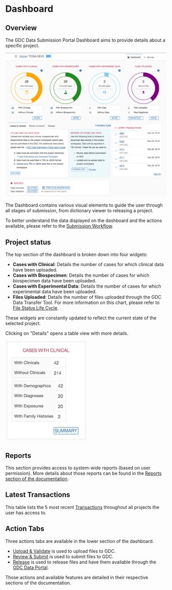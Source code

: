 # Dashboard

## Overview

The GDC Data Submission Portal Dashboard aims to provide details about a specific project.

[![GDC Submission Dashboard Page](images/GDC_Submission_Dashboard.png)](images/GDC_Submission_Dashboard.png "Click to see the full image.")

The Dashboard contains various visual elements to guide the user through all stages of submission, from dictionary viewer to releasing a project.

To better understand the data displayed on the dashboard and the actions available, please refer to the [Submission Workflow](Submission_Workflow.md).

## Project status

The top section of the dashboard is broken down into four widgets:

* __Cases with Clinical__: Details the number of cases for which clinical data have been uploaded.
* __Cases with Biospecimen__: Details the number of cases for which biospecimen data have been uploaded.
* __Cases with Experimental Data__: Details the number of cases for which experimental data have been uploaded.
* __Files Uploaded__: Details the number of files uploaded through the GDC Data Transfer Tool. For more information on this chart, please refer to [File Status Life Cycle](Submission_Workflow.md#file-status-life-cycle). 

These widgets are constantly updated to reflect the current state of the selected project.

Clicking on "Details" opens a table view with more details.

[![GDC Submission Dashboard Details Widget](images/GDC_Submission_Dashboard_Details.png)](images/GDC_Submission_Dashboard_Details.png "Click to see the full image.")

## Reports

This section provides access to system-wide reports (based on user permission). More details about those reports can be found in the [Reports section of the documentation](Reports.md).

## Latest Transactions

This table lists the 5 most recent [Transactions](Transactions.md) throughout all projects the user has access to.

## Action Tabs

Three actions tabs are available in the lower section of the dashboard.

* [Upload & Validate](Upload_Data.md) is used to upload files to GDC.
* [Review & Submit](Submit_Release.md#review-and-submit) is used to submit files to GDC.
* [Release](Submit_Release.md#release) is used to release files and have them available through the [GDC Data Portal](../../Data_Portal/Users_Guide/Getting_Started.md).

Those actions and available features are detailed in their respective sections of the documentation.

